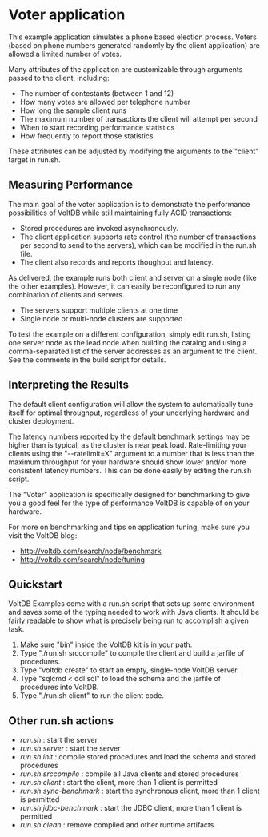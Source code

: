 Voter application
===========================

This example application simulates a phone based election process. Voters (based on phone numbers generated randomly by the client application) are allowed a limited number of votes.

Many attributes of the application are customizable through arguments passed to the client, including:

- The number of contestants (between 1 and 12)
- How many votes are allowed per telephone number
- How long the sample client runs
- The maximum number of transactions the client will attempt per second
- When to start recording performance statistics
- How frequently to report those statistics

These attributes can be adjusted by modifying the arguments to the "client" target in run.sh.

Measuring Performance
---------------------
The main goal of the voter application is to demonstrate the performance possibilities of VoltDB while still maintaining fully ACID transactions:

- Stored procedures are invoked asynchronously.
- The client application supports rate control (the number of transactions per second to send to the servers), which can be modified in the run.sh file.
- The client also records and reports thoughput and latency.

As delivered, the example runs both client and server on a single node (like the other examples). However, it can easily be reconfigured to run any combination of clients and servers.

- The servers support multiple clients at one time
- Single node or multi-node clusters are supported

To test the example on a different configuration, simply edit run.sh, listing one server node as the lead node when building the catalog and using a comma-separated list of the server addresses as an argument to the client. See the comments in the build script for details.

Interpreting the Results
------------------------
The default client configuration will allow the system to automatically tune itself for optimal throughput, regardless of your underlying hardware and cluster deployment.

The latency numbers reported by the default benchmark settings may be higher than is typical, as the cluster is near peak load. Rate-limiting your clients using the "--ratelimit=X" argument to a number that is less than the maximum throughput for your hardware should show lower and/or more consistent latency numbers. This can be done easily by editing the run.sh script.

The "Voter" application is specifically designed for benchmarking to give you a good feel for the type of performance VoltDB is capable of on your hardware.

For more on benchmarking and tips on application tuning, make sure you visit the VoltDB blog:
 - http://voltdb.com/search/node/benchmark
 - http://voltdb.com/search/node/tuning


Quickstart
-----------
VoltDB Examples come with a run.sh script that sets up some environment and saves some of the typing needed to work with Java clients. It should be fairly readable to show what is precisely being run to accomplish a given task.

1. Make sure "bin" inside the VoltDB kit is in your path.
2. Type "./run.sh srccompile" to compile the client and build a jarfile of procedures.
3. Type "voltdb create" to start an empty, single-node VoltDB server.
4. Type "sqlcmd < ddl.sql" to load the schema and the jarfile of procedures into VoltDB.
5. Type "./run.sh client" to run the client code.


Other run.sh actions
-----------
- *run.sh* : start the server
- *run.sh server* : start the server
- *run.sh init* : compile stored procedures and load the schema and stored procedures
- *run.sh srccompile* : compile all Java clients and stored procedures
- *run.sh client* : start the client, more than 1 client is permitted
- *run.sh sync-benchmark* : start the synchronous client, more than 1 client is permitted
- *run.sh jdbc-benchmark* : start the JDBC client, more than 1 client is permitted
- *run.sh clean* : remove compiled and other runtime artifacts



